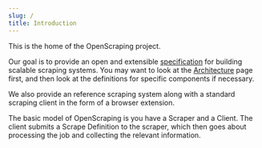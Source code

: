 ```yaml
---
slug: /
title: Introduction
---
```


This is the home of the OpenScraping project.

Our goal is to provide an open and extensible [specification](./spec/definitions) for building scalable scraping systems. You may want to look at the [Architecture](./spec/architecture) page first, and then look at the definitions for specific components if necessary.

We also provide an reference scraping system along with a standard scraping client in the form of a browser extension.

The basic model of OpenScraping is you have a Scraper and a Client. The client submits a Scrape Definition to the scraper, which then goes about processing the job and collecting the relevant information.
